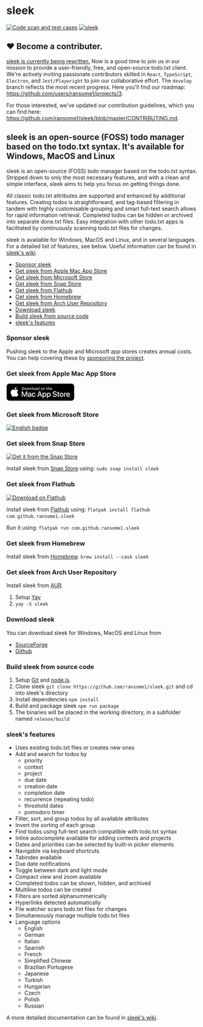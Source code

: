 # sleek
[![Code scan and test cases](https://github.com/ransome1/sleek/actions/workflows/code-scan.yml/badge.svg?branch=develop)](https://github.com/ransome1/sleek/actions/workflows/code-scan.yml)
[![sleek](https://snapcraft.io/sleek/badge.svg)](https://snapcraft.io/sleek)

## ❤️ Become a contributer.
[sleek is currently being rewritten.](https://github.com/ransome1/sleek/discussions/501) Now is a good time to join us in our mission to provide a user-friendly, free, and open-source todo.txt client. We're actively inviting passionate contributors skilled in `React`, `TypeScript`, `Electron`, and `Jest/Playwright` to join our collaborative effort. The `develop` branch reflects the most recent progress. Here you'll find our roadmap: https://github.com/users/ransome1/projects/3.

For those interested, we've updated our contribution guidelines, which you can find here: https://github.com/ransome1/sleek/blob/master/CONTRIBUTING.md.

## sleek is an open-source (FOSS) todo manager based on the todo.txt syntax. It's available for Windows, MacOS and Linux
sleek is an open-source (FOSS) todo manager based on the todo.txt syntax. Stripped down to only the most necessary features, and with a clean and simple interface, sleek aims to help you focus on getting things done.

All classic todo.txt attributes are supported and enhanced by additional features. Creating todos is straightforward, and tag-based filtering in tandem with highly customisable grouping and smart full-text search allows for rapid information retrieval. Completed todos can be hidden or archived into separate done.txt files. Easy integration with other todo.txt apps is facilitated by continuously scanning todo.txt files for changes.

sleek is available for Windows, MacOS and Linux, and in several languages. For a detailed list of features, see below. Useful information can be found in <a href="https://github.com/ransome1/sleek/wiki">sleek's wiki</a>.

+ [Sponsor sleek](#sponsor-sleek)
+ [Get sleek from Apple Mac App Store](#get-sleek-from-apple-mac-app-store)
+ [Get sleek from Microsoft Store](#get-sleek-from-microsoft-store)
+ [Get sleek from Snap Store](#get-sleek-from-snap-store)
+ [Get sleek from Flathub](#get-sleek-from-flathub)
+ [Get sleek from Homebrew](#get-sleek-from-homebrew)
+ [Get sleek from Arch User Repository](#get-sleek-from-arch-user-repository)
+ [Download sleek](#download-sleek)
+ [Build sleek from source code](#build-sleek-from-source-code)
+ [sleek's features](#sleeks-features)

### Sponsor sleek
Pushing sleek to the Apple and Microsoft app stores creates annual costs. You can help covering these by <a href="https://github.com/sponsors/ransome1">sponsoring the project</a>.

### Get sleek from Apple Mac App Store
<a href="https://apps.apple.com/us/app/sleek-todo-manager/id1614704209" target="blank"><img src='assets/store_badges/Download_on_the_Mac_App_Store.png' alt='Get sleek from Apple Mac App Store' width='180'/></a>

### Get sleek from Microsoft Store
<a href="//www.microsoft.com/store/apps/9NWM2WXF60KR?cid=storebadge&ocid=badge" target="blank"><img src='https://developer.microsoft.com/store/badges/images/English_get-it-from-MS.png' alt='English badge' width='180'/></a>

### Get sleek from Snap Store
[![Get it from the Snap Store](https://snapcraft.io/static/images/badges/en/snap-store-black.svg)](https://snapcraft.io/sleek)

Install sleek from <a href="https://snapcraft.io/sleek" target="blank">Snap Store</a> using: `sudo snap install sleek`

### Get sleek from Flathub
<a href="https://flathub.org/apps/details/com.github.ransome1.sleek" target="blank"><img width='180' alt="Download on Flathub" src="https://flathub.org/assets/badges/flathub-badge-en.png"/></a>

Install sleek from <a href="https://flathub.org/apps/details/com.github.ransome1.sleek" target="blank">Flathub</a> using: `flatpak install flathub com.github.ransome1.sleek`

Run it using: `flatpak run com.github.ransome1.sleek`

### Get sleek from Homebrew
Install sleek from <a href="https://formulae.brew.sh/cask/sleek" target="blank">Homebrew</a>.
`brew install --cask sleek`

### Get sleek from Arch User Repository
Install sleek from <a href="https://aur.archlinux.org/packages/sleek/" target="blank">AUR</a>.
1. Setup <a href="https://github.com/Jguer/yay#installation" target="blank">Yay</a>
2. `yay -S sleek`

### Download sleek
You can download sleek for Windows, MacOS and Linux from
- <a href="https://sourceforge.net/p/sleek/" target="blank">SourceForge</a>
- <a href="https://github.com/ransome1/sleek/releases/latest">Github</a>

### Build sleek from source code
1. Setup <a href="https://docs.github.com/en/github/getting-started-with-github/set-up-git" target="blank">Git</a> and <a href="https://nodejs.org/" target="blank">node.js</a>.
2. Clone sleek `git clone https://github.com/ransome1/sleek.git` and cd into sleek's directory
3. Install dependencies `npm install`
4. Build and package sleek `npm run package`
5. The binaries will be placed in the working directory, in a subfolder named `release/build`

### sleek's features
* Uses existing todo.txt files or creates new ones
* Add and search for todos by
  - priority
  - context
  - project
  - due date
  - creation date
  - completion date
  - recurrence (repeating todo)
  - threshold dates
  - pomodoro timer
* Filter, sort, and group todos by all available attributes
* Invert the sorting of each group
* Find todos using full-text search compatible with todo.txt syntax
* Inline autocomplete available for adding contexts and projects
* Dates and priorities can be selected by built-in picker elements 
* Navigable via keyboard shortcuts
* Tabindex available
* Due date notifications
* Toggle between dark and light mode
* Compact view and zoom available
* Completed todos can be shown, hidden, and archived
* Multiline todos can be created
* Filters are sorted alphanummerically
* Hyperlinks detected automatically
* File watcher scans todo.txt files for changes
* Simultaneously manage multiple todo.txt files
* Language options
  - English
  - German
  - Italian
  - Spanish
  - French
  - Simplified Chinese
  - Brazilian Portugese
  - Japanese
  - Turkish
  - Hungarian
  - Czech
  - Polish
  - Russian

A more detailed documentation can be found in <a href="https://github.com/ransome1/sleek/wiki/">sleek's wiki</a>.